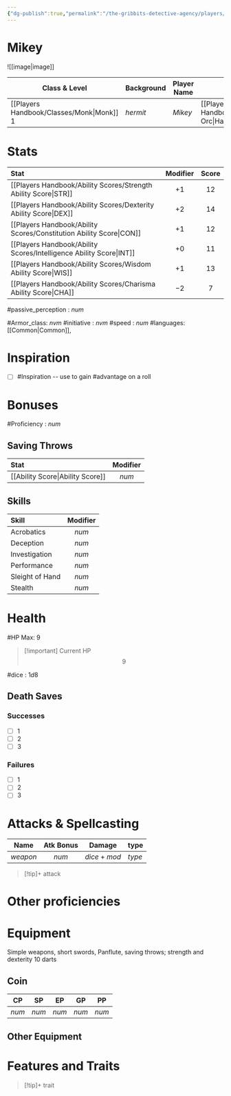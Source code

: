 ```yaml
---
{"dg-publish":true,"permalink":"/the-gribbits-detective-agency/players/fah-que-turnskull/","tags":["PC, player, character_sheet"],"noteIcon":""}
---
```


# Mikey

![[image\|image]]

| Class & Level | Background | Player Name | Race         | Alignment |
| ------------- | ---------- | ----------- | ------------ | --------- |
| [[Players Handbook/Classes/Monk\|Monk]] $1$       | *hermit*   | *Mikey*       | [[Players Handbook/Races/Half-Orc\|Half-Orc]] |     *alignment*    |

# Stats

| Stat                                | Modifier | Score |
|:----------------------------------- |:--------:|:-----:|
| [[Players Handbook/Ability Scores/Strength Ability Score\|STR]]     |   $+1$   |  $12$ |
| [[Players Handbook/Ability Scores/Dexterity Ability Score\|DEX]]    |   $+2$   | $14$
| [[Players Handbook/Ability Scores/Constitution Ability Score\|CON]] |   $+1$  | $12$  |
| [[Players Handbook/Ability Scores/Intelligence Ability Score\|INT]] |   $+0$   | $11$  |
| [[Players Handbook/Ability Scores/Wisdom Ability Score\|WIS]]       |   $+1$   | $13$
| [[Players Handbook/Ability Scores/Charisma Ability Score\|CHA]]     |   $-2$   | $7$  |

#passive_perception : $num$

#Armor_class: $nvm$
#initiative : $nvm$
#speed : $num$
#languages: [[Common\|Common]],

# Inspiration

- [ ] #Inspiration -- use to gain #advantage on a roll

# Bonuses

#Proficiency : $num$

## Saving Throws

| Stat                                | Modifier |
|:----------------------------------- |:--------:|
| [[Ability Score\|Ability Score]]    | $num$     |


## Skills

| Skill           | Modifier |
|:--------------- |:--------:|
| Acrobatics      |   $num$    |
| Deception       |   $num$    |
| Investigation   |   $num$    |
| Performance     |   $num$    |
| Sleight of Hand |   $num$    |
| Stealth         |   $num$    |

# Health

#HP Max: $9$ 

> [!important] Current HP
>$$9$$


#dice : $1d8$ 

## Death Saves

### Successes

- [ ] 1
- [ ] 2
- [ ] 3

### Failures

- [ ] 1
- [ ] 2
- [ ] 3

# Attacks & Spellcasting

| Name       | Atk Bonus | Damage  | type     |
| ---------- |:---------:| ------- | -------- |
| *weapon* |   $num$    | $dice + mod$ | *type* |

> [!tip]+ attack
> 

# Other proficiencies

# Equipment
Simple weapons, short swords, Panflute, saving throws; strength and dexterity 10 darts
## Coin

| CP  | SP  | EP  | GP  | PP  |
| --- | --- | --- | --- | --- |
| $num$ | $num$ | $num$ | $num$ | $num$    |

## Other Equipment

# Features and Traits

>[!tip]+ trait
><description>